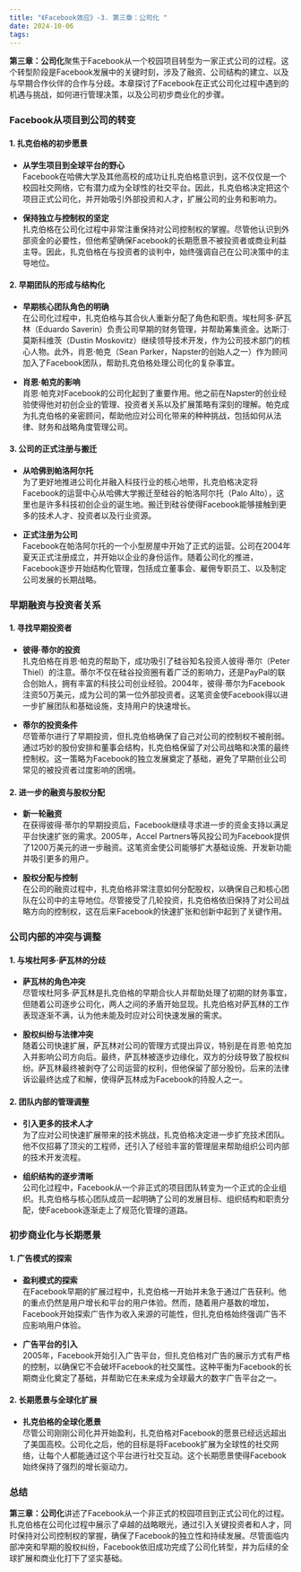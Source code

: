```yaml
---
title: "《Facebook效应》-3. 第三章：公司化 "
date: 2024-10-06
tags: 
---
```

**第三章：公司化**聚焦于Facebook从一个校园项目转型为一家正式公司的过程。这个转型阶段是Facebook发展中的关键时刻，涉及了融资、公司结构的建立、以及与早期合作伙伴的合作与分歧。本章探讨了Facebook在正式公司化过程中遇到的机遇与挑战，如何进行管理决策，以及公司初步商业化的步骤。

### Facebook从项目到公司的转变

#### 1. **扎克伯格的初步愿景**
- **从学生项目到全球平台的野心**  
  Facebook在哈佛大学及其他高校的成功让扎克伯格意识到，这不仅仅是一个校园社交网络，它有潜力成为全球性的社交平台。因此，扎克伯格决定把这个项目正式公司化，并开始吸引外部投资和人才，扩展公司的业务和影响力。

- **保持独立与控制权的坚定**  
  扎克伯格在公司化过程中非常注重保持对公司控制权的掌握。尽管他认识到外部资金的必要性，但他希望确保Facebook的长期愿景不被投资者或商业利益主导。因此，扎克伯格在与投资者的谈判中，始终强调自己在公司决策中的主导地位。

#### 2. **早期团队的形成与结构化**
- **早期核心团队角色的明确**  
  在公司化过程中，扎克伯格与其合伙人重新分配了角色和职责。埃杜阿多·萨瓦林（Eduardo Saverin）负责公司早期的财务管理，并帮助筹集资金。达斯汀·莫斯科维茨（Dustin Moskovitz）继续领导技术开发，作为公司技术部门的核心人物。此外，肖恩·帕克（Sean Parker，Napster的创始人之一）作为顾问加入了Facebook团队，帮助扎克伯格处理公司化的复杂事宜。

- **肖恩·帕克的影响**  
  肖恩·帕克对Facebook的公司化起到了重要作用。他之前在Napster的创业经验使得他对初创企业的管理、投资者关系以及扩展策略有深刻的理解。帕克成为扎克伯格的亲密顾问，帮助他应对公司化带来的种种挑战，包括如何从法律、财务和战略角度管理公司。

#### 3. **公司的正式注册与搬迁**
- **从哈佛到帕洛阿尔托**  
  为了更好地推进公司化并融入科技行业的核心地带，扎克伯格决定将Facebook的运营中心从哈佛大学搬迁至硅谷的帕洛阿尔托（Palo Alto），这里也是许多科技初创企业的诞生地。搬迁到硅谷使得Facebook能够接触到更多的技术人才、投资者以及行业资源。

- **正式注册为公司**  
  Facebook在帕洛阿尔托的一个小型房屋中开始了正式的运营。公司在2004年夏天正式注册成立，并开始以企业的身份运作。随着公司化的推进，Facebook逐步开始结构化管理，包括成立董事会、雇佣专职员工、以及制定公司发展的长期战略。

### 早期融资与投资者关系

#### 1. **寻找早期投资者**
- **彼得·蒂尔的投资**  
  扎克伯格在肖恩·帕克的帮助下，成功吸引了硅谷知名投资人彼得·蒂尔（Peter Thiel）的注意。蒂尔不仅在硅谷投资圈有着广泛的影响力，还是PayPal的联合创始人，拥有丰富的科技公司创业经验。2004年，彼得·蒂尔为Facebook注资50万美元，成为公司的第一位外部投资者。这笔资金使Facebook得以进一步扩展团队和基础设施，支持用户的快速增长。

- **蒂尔的投资条件**  
  尽管蒂尔进行了早期投资，但扎克伯格确保了自己对公司的控制权不被削弱。通过巧妙的股份安排和董事会结构，扎克伯格保留了对公司战略和决策的最终控制权。这一策略为Facebook的独立发展奠定了基础，避免了早期创业公司常见的被投资者过度影响的困境。

#### 2. **进一步的融资与股权分配**
- **新一轮融资**  
  在获得彼得·蒂尔的早期投资后，Facebook继续寻求进一步的资金支持以满足平台快速扩张的需求。2005年，Accel Partners等风投公司为Facebook提供了1200万美元的进一步融资。这笔资金使公司能够扩大基础设施、开发新功能并吸引更多的用户。

- **股权分配与控制**  
  在公司的融资过程中，扎克伯格非常注意如何分配股权，以确保自己和核心团队在公司中的主导地位。尽管接受了几轮投资，扎克伯格依旧保持了对公司战略方向的控制权，这在后来Facebook的快速扩张和创新中起到了关键作用。

### 公司内部的冲突与调整

#### 1. **与埃杜阿多·萨瓦林的分歧**
- **萨瓦林的角色冲突**  
  尽管埃杜阿多·萨瓦林是扎克伯格的早期合伙人并帮助处理了初期的财务事宜，但随着公司逐步公司化，两人之间的矛盾开始显现。扎克伯格对萨瓦林的工作表现逐渐不满，认为他未能及时应对公司快速发展的需求。

- **股权纠纷与法律冲突**  
  随着公司快速扩展，萨瓦林对公司的管理方式提出异议，特别是在肖恩·帕克加入并影响公司方向后。最终，萨瓦林被逐步边缘化，双方的分歧导致了股权纠纷。萨瓦林最终被剥夺了公司运营的权利，但他保留了部分股份。后来的法律诉讼最终达成了和解，使得萨瓦林成为Facebook的持股人之一。

#### 2. **团队内部的管理调整**
- **引入更多的技术人才**  
  为了应对公司快速扩展带来的技术挑战，扎克伯格决定进一步扩充技术团队。他不仅招募了顶尖的工程师，还引入了经验丰富的管理层来帮助组织公司内部的技术开发流程。

- **组织结构的逐步清晰**  
  公司化过程中，Facebook从一个非正式的项目团队转变为一个正式的企业组织。扎克伯格与核心团队成员一起明确了公司的发展目标、组织结构和职责分配，使Facebook逐渐走上了规范化管理的道路。

### 初步商业化与长期愿景

#### 1. **广告模式的探索**
- **盈利模式的探索**  
  在Facebook早期的扩展过程中，扎克伯格一开始并未急于通过广告获利。他的重点仍然是用户增长和平台的用户体验。然而，随着用户基数的增加，Facebook开始探索广告作为收入来源的可能性，但扎克伯格始终强调广告不应影响用户体验。

- **广告平台的引入**  
  2005年，Facebook开始引入广告平台，但扎克伯格对广告的展示方式有严格的控制，以确保它不会破坏Facebook的社交属性。这种平衡为Facebook的长期商业化奠定了基础，并帮助它在未来成为全球最大的数字广告平台之一。

#### 2. **长期愿景与全球化扩展**
- **扎克伯格的全球化愿景**  
  尽管公司刚刚公司化并开始盈利，扎克伯格对Facebook的愿景已经远远超出了美国高校。公司化之后，他的目标是将Facebook扩展为全球性的社交网络，让每个人都能通过这个平台进行社交互动。这个长期愿景使得Facebook始终保持了强烈的增长驱动力。

### 总结
**第三章：公司化**讲述了Facebook从一个非正式的校园项目到正式公司化的过程。扎克伯格在公司化过程中展示了卓越的战略眼光，通过引入关键投资者和人才，同时保持对公司控制权的掌握，确保了Facebook的独立性和持续发展。尽管面临内部冲突和早期的股权纠纷，Facebook依旧成功完成了公司化转型，并为后续的全球扩展和商业化打下了坚实基础。
